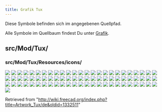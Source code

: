 ```yaml
---
title: Grafik Tux
---
```

Diese Symbole befinden sich im angegebenen Quellpfad.

Alle Symbole im Quellbaum findest Du unter [Grafik](/Artwork/de "Artwork/de").

## src/Mod/Tux/

### src/Mod/Tux/Resources/icons/

![](/images/NavigationBlender_dark.svg)
![](/images/NavigationBlender_light.svg)
![](/images/NavigationBlender_Pan.svg)
![](/images/NavigationBlender_PanAlt.svg)
![](/images/NavigationBlender_Rotate.svg)
![](/images/NavigationBlender_Select.svg)
![](/images/NavigationBlender_Zoom.svg)
![](/images/NavigationCADAlt.svg)
![](/images/NavigationCAD_dark.svg)
![](/images/NavigationCAD_light.svg)
![](/images/NavigationCAD_Pan.svg)
![](/images/NavigationCAD_Rotate.svg)
![](/images/NavigationCAD_RotateAlt.svg)
![](/images/NavigationCAD_Select.svg)
![](/images/NavigationCAD_Zoom.svg)
![](/images/NavigationGesture_dark.svg)
![](/images/NavigationGesture_light.svg)
![](/images/NavigationGesture_Pan.svg)
![](/images/NavigationGesture_PanTouch.svg)
![](/images/NavigationGesture_PanTouchAlt.svg)
![](/images/NavigationGesture_Rotate.svg)
![](/images/NavigationGesture_RotateAlt.svg)
![](/images/NavigationGesture_RotateTouch.svg)
![](/images/NavigationGesture_Select.svg)
![](/images/NavigationGesture_SelectTouch.svg)
![](/images/NavigationGesture_Tilt.svg)
![](/images/NavigationGesture_TiltTouch.svg)
![](/images/NavigationGesture_Zoom.svg)
![](/images/NavigationGesture_ZoomTouch.svg)
![](/images/NavigationMayaGesture_dark.svg)
![](/images/NavigationMayaGesture_light.svg)
![](/images/NavigationMayaGesture_Pan.svg)
![](/images/NavigationMayaGesture_PanTouch.svg)
![](/images/NavigationMayaGesture_PanTouchAlt.svg)
![](/images/NavigationMayaGesture_Rotate.svg)
![](/images/NavigationMayaGesture_RotateTouch.svg)
![](/images/NavigationMayaGesture_Select.svg)
![](/images/NavigationMayaGesture_SelectTouch.svg)
![](/images/NavigationMayaGesture_Tilt.svg)
![](/images/NavigationMayaGesture_TiltTouch.svg)
![](/images/NavigationMayaGesture_Zoom.svg)
![](/images/NavigationMayaGesture_ZoomAlt.svg)
![](/images/NavigationMayaGesture_ZoomTouch.svg)
![](/images/NavigationOpenCascade_dark.svg)
![](/images/NavigationOpenCascade_light.svg)
![](/images/NavigationOpenCascade_Pan.svg)
![](/images/NavigationOpenCascade_PanAlt.svg)
![](/images/NavigationOpenCascade_Rotate.svg)
![](/images/NavigationOpenCascade_Select.svg)
![](/images/NavigationOpenCascade_Zoom.svg)
![](/images/NavigationOpenCascade_ZoomAlt.svg)
![](/images/NavigationOpenInventor_dark.svg)
![](/images/NavigationOpenInventor_light.svg)
![](/images/NavigationOpenInventor_Pan.svg)
![](/images/NavigationOpenInventor_Rotate.svg)
![](/images/NavigationOpenInventor_Select.svg)
![](/images/NavigationOpenInventor_Zoom.svg)
![](/images/NavigationOpenInventor_ZoomAlt.svg)
![](/images/NavigationRevit_dark.svg)
![](/images/NavigationRevit_light.svg)
![](/images/NavigationRevit_Pan.svg)
![](/images/NavigationRevit_Rotate.svg)
![](/images/NavigationTouchpad_dark.svg)
![](/images/NavigationTouchpad_light.svg)
![](/images/NavigationTouchpad_Pan.svg)
![](/images/NavigationTouchpad_PanTouch.svg)
![](/images/NavigationTouchpad_Rotate.svg)
![](/images/NavigationTouchpad_RotateAlt.svg)
![](/images/NavigationTouchpad_RotateTouch.svg)
![](/images/NavigationTouchpad_RotateTouchAlt.svg)
![](/images/NavigationTouchpad_Select.svg)
![](/images/NavigationTouchpad_SelectTouch.svg)
![](/images/NavigationTouchpad_Zoom.svg)
![](/images/NavigationTouchpad_ZoomAlt.svg)
![](/images/NavigationTouchpad_ZoomTouch.svg)
![](/images/NavigationUndefined.svg)

Retrieved from "<http://wiki.freecad.org/index.php?title=Artwork_Tux/de&oldid=1332511>"